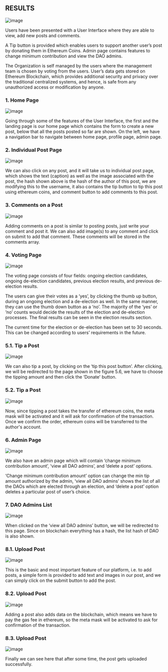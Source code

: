 ## RESULTS 




![image](https://github.com/AtulSingh72/Decentralized_OSN/assets/43722345/d3854fdd-0ff1-49c6-85d2-1aba5baf3c24)


Users have been presented with a User Interface where they are able to view, add new posts and comments.


A Tip button is provided which enables users to support another user’s post by donating them in Ethereum Coins. Admin page contains features to change minimum contribution and view the DAO admins.


The Organization is self managed by the users where the management team is chosen by voting from the users. User’s data gets stored on Ethereum Blockchain, which provides additional security and privacy over the traditional centralized systems, and hence, is safe from any unauthorized access or modification by anyone.


### 1. Home Page

![image](https://github.com/AtulSingh72/Decentralized_OSN/assets/43722345/ae3b33b8-cb84-41cb-854f-1c580e9acda4)



Going through some of the features of the User Interface, the first and the landing page is our home page which contains the form to create a new post, below that all the posts posted so far are shown. On the left, we  have a navigation bar to navigate between home page, profile page, admin page.


### 2. Individual Post Page
![image](https://github.com/AtulSingh72/Decentralized_OSN/assets/43722345/c2ecfc8a-db77-4084-ab42-b1c50c7b027b)


We can also click on any post, and it will take us to individual post page, which shows the text (caption) as well as the image associated with the post, the hash shown above is the hash of the author of this post, we are modifying this to the username, it  also contains the tip button to tip this post using ethereum coins, and comment button to add comments to this post.






### 3. Comments on a Post

![image](https://github.com/AtulSingh72/Decentralized_OSN/assets/43722345/166a661a-d83a-48f6-83ba-33a94952f063)



Adding comments on a post is similar to posting posts, just write your comment and post it. We can also add image(s) to any comment and click on submit to add that comment. These comments will be stored in the comments array.

### 4. Voting Page
![image](https://github.com/AtulSingh72/Decentralized_OSN/assets/43722345/50ea7175-d4f7-456b-80fe-dc8bdcfc3e53)




The voting page consists of four fields: ongoing election candidates, ongoing de-election candidates, previous election results, and previous de-election results.

The users can give their votes as a ‘yes’, by clicking the thumb up button, during an ongoing election and a de-election as well. In the same manner, they can use the thumb down button as a ‘no’. The majority of the ‘yes’ or ‘no’ counts would decide the results of the election and de-election processes. The final results can be seen in the election results section.

The current time for the election or de-election has been set to 30 seconds. This can be changed according to users’ requirements in the future.

### 5.1. Tip a Post
![image](https://github.com/AtulSingh72/Decentralized_OSN/assets/43722345/640ab5ad-2a81-4c5a-8e1f-ff5240ddb6ae)

We can  also tip a post, by clicking on the ‘tip this post button’. After clicking, we will be redirected to the page shown in the figure 5.6, we have to choose the tipping amount and then click the ‘Donate' button.

### 5.2. Tip a Post
![image](https://github.com/AtulSingh72/Decentralized_OSN/assets/43722345/51e52986-6bc6-43a2-af8f-f63758eecfb7)

Now, since tipping a post takes the transfer of ethereum coins, the meta mask will be activated and it will ask for confirmation of the transaction. Once we confirm the order, ethereum coins will be transferred to the author's account.

### 6. Admin Page

![image](https://github.com/AtulSingh72/Decentralized_OSN/assets/43722345/bae32360-c573-4ee3-b2c6-0dbf75434558)


We also have an admin page which will contain ‘change minimum contribution amount’, ‘view all DAO admins’, and ‘delete a post’ options.


‘Change minimum contribution amount’ option can change the min tip amount authorized by the admin, ‘view all DAO admins’ shows the list of all the DAOs which are elected through an election, and ‘delete a post’ option deletes a particular post of user’s choice.


### 7. DAO Admins List

![image](https://github.com/AtulSingh72/Decentralized_OSN/assets/43722345/07b4f06e-2cf3-4c37-a060-058277106832)

When clicked on the ‘view all DAO admins’ button, we will be redirected to this page. Since on blockchain everything has a hash, the list hash of DAO is also shown.

### 8.1. Upload Post

![image](https://github.com/AtulSingh72/Decentralized_OSN/assets/43722345/9025d367-01a3-47b7-ae77-43f9f3aadd6c)

This is the basic and most important feature of our platform, i.e. to add posts, a simple form is provided to add text and images in our post, and we can simply click on the submit button to add the post.

### 8.2. Upload Post
![image](https://github.com/AtulSingh72/Decentralized_OSN/assets/43722345/e2aba0be-f4da-471d-82be-2d18f34c5063)


Adding a post also adds data on the blockchain, which means we have to pay the gas fee in ethereum, so the meta mask will be activated to ask for confirmation  of the transaction.



### 8.3. Upload Post
![image](https://github.com/AtulSingh72/Decentralized_OSN/assets/43722345/7071c473-ad71-4731-91b6-6e5f19a206ba)


Finally we can see here that after some time, the post gets uploaded successfully.
